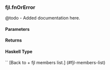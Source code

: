 ### fjl.fnOrError
@todo - Added documentation here.

#### Parameters

#### Returns
 
#### Haskell Type
``
[Back to  + fjl members list.]
(#fjl-members-list)
